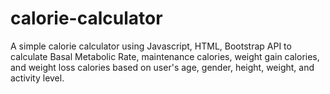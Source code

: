 # calorie-calculator
A simple calorie calculator using Javascript, HTML, Bootstrap API to calculate Basal Metabolic Rate, maintenance calories, weight gain calories, and weight loss calories based on user's age, gender, height, weight, and activity level.
